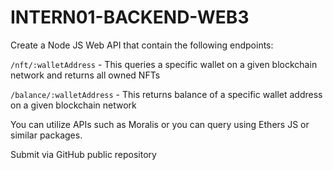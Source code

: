 # INTERN01-BACKEND-WEB3

Create a Node JS Web API that contain the following endpoints:

`/nft/:walletAddress` - This queries a specific wallet on a given blockchain network and returns all owned NFTs

`/balance/:walletAddress` - This returns balance of a specific wallet address on a given blockchain network

You can utilize APIs such as Moralis or you can query using Ethers JS or similar packages.

Submit via GitHub public repository